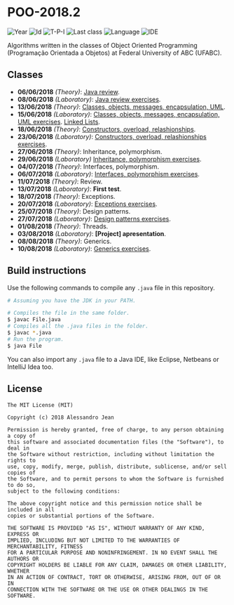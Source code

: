 # POO-2018.2
![Year][year] ![Id][id] ![T-P-I][tpi] ![Last class][last-class]
![Language][language] ![IDE][ide]

Algorithms written in the classes of Object Oriented Programming (Programação
Orientada a Objetos) at Federal University of ABC (UFABC).

[year]: https://img.shields.io/badge/year-2018.2-blue.svg?style=flat-square
[id]: https://img.shields.io/badge/id-MCTA018--13-yellowgreen.svg?style=flat-square
[tpi]: https://img.shields.io/badge/T--P--I-2--2--4-lightgrey.svg?style=flat-square
[last-class]: https://img.shields.io/badge/last_class-2018.08.10-green.svg?style=flat-square
[language]: https://img.shields.io/badge/language-Java-yellow.svg?style=flat-square
[ide]: https://img.shields.io/badge/IDE-VSCode-orange.svg?style=flat-square

## Classes

- **06/06/2018** *(Theory)*: [Java review].
- **08/06/2018** *(Laboratory)*: [Java review exercises].
- **13/06/2018** *(Theory)*: [Classes, objects, messages, encapsulation, UML].
- **15/06/2018** *(Laboratory)*: [Classes, objects, messages, encapsulation, UML exercises]. [Linked Lists].
- **18/06/2018** *(Theory)*: [Constructors, overload, relashionships].
- **23/06/2018** *(Laboratory)*: [Constructors, overload, relashionships exercises].
- **27/06/2018** *(Theory)*: Inheritance, polymorphism.
- **29/06/2018** *(Laboratory)* [Inheritance, polymorphism exercises].
- **04/07/2018** *(Theory)*: Interfaces, polymorphism.
- **06/07/2018** *(Laboratory)*: [Interfaces, polymorphism exercises].
- **11/07/2018** *(Theory)*: Review.
- **13/07/2018** *(Laboratory)*: **First test**.
- **18/07/2018** *(Theory)*: Exceptions.
- **20/07/2018** *(Laboratory)*: [Exceptions exercises].
- **25/07/2018** *(Theory)*: Design patterns.
- **27/07/2018** *(Laboratory)*: [Design patterns exercises].
- **01/08/2018** *(Theory)*: Threads.
- **03/08/2018** *(Laboratory)*: **[Project] apresentation**.
- **08/08/2018** *(Theory)*: Generics.
- **10/08/2018** *(Laboratory)*: [Generics exercises].

[Java review]: classes/theory/2018.06.06/
[Java review exercises]: classes/laboratory/2018.06.08/
[Classes, objects, messages, encapsulation, UML]: classes/theory/2018.06.13
[Classes, objects, messages, encapsulation, UML exercises]: classes/laboratory/2018.06.15/part-01/
[Linked Lists]: classes/laboratory/2018.06.15/part-02/
[Constructors, overload, relashionships]: classes/theory/2018.06.18/
[Constructors, overload, relashionships exercises]: classes/laboratory/2018.06.23/
[Inheritance, polymorphism exercises]: classes/laboratory/2018.06.29/
[Interfaces, polymorphism exercises]: classes/laboratory/2018.07.06/
[Exceptions exercises]: classes/laboratory/2018.07.20/
[Design patterns exercises]: classes/laboratory/2018.07.27/
[Generics exercises]: classes/laboratory/2018.08.10/


## Build instructions

Use the following commands to compile any `.java` file in this repository.

```bash
# Assuming you have the JDK in your PATH.

# Compiles the file in the same folder.
$ javac File.java
# Compiles all the .java files in the folder.
$ javac *.java
# Run the program.
$ java File
```

You can also import any `.java` file to a Java IDE, like
Eclipse, Netbeans or IntelliJ Idea too.

## License

    The MIT License (MIT)

    Copyright (c) 2018 Alessandro Jean

    Permission is hereby granted, free of charge, to any person obtaining a copy of
    this software and associated documentation files (the "Software"), to deal in
    the Software without restriction, including without limitation the rights to
    use, copy, modify, merge, publish, distribute, sublicense, and/or sell copies of
    the Software, and to permit persons to whom the Software is furnished to do so,
    subject to the following conditions:
    
    The above copyright notice and this permission notice shall be included in all
    copies or substantial portions of the Software.

    THE SOFTWARE IS PROVIDED "AS IS", WITHOUT WARRANTY OF ANY KIND, EXPRESS OR
    IMPLIED, INCLUDING BUT NOT LIMITED TO THE WARRANTIES OF MERCHANTABILITY, FITNESS
    FOR A PARTICULAR PURPOSE AND NONINFRINGEMENT. IN NO EVENT SHALL THE AUTHORS OR
    COPYRIGHT HOLDERS BE LIABLE FOR ANY CLAIM, DAMAGES OR OTHER LIABILITY, WHETHER
    IN AN ACTION OF CONTRACT, TORT OR OTHERWISE, ARISING FROM, OUT OF OR IN
    CONNECTION WITH THE SOFTWARE OR THE USE OR OTHER DEALINGS IN THE SOFTWARE.